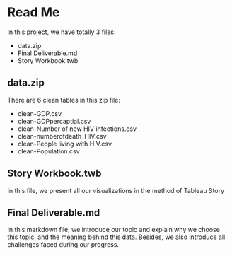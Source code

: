# Read Me
In this project, we have totally 3 files:
<br>
* data.zip
* Final Deliverable.md
* Story Workbook.twb

## data.zip
There are 6 clean tables in this zip file: 
<br>
* clean-GDP.csv
* clean-GDPpercaptial.csv
* clean-Number of new HIV infections.csv
* clean-numberofdeath_HIV.csv
* clean-People living with HIV.csv
* clean-Population.csv

## Story Workbook.twb
In this file, we present all our visualizations in the method of Tableau Story

## Final Deliverable.md
In this markdown file, we introduce our topic and explain why we choose this topic, and the meaning behind this data. Besides, we also introduce all challenges faced during our progress.
